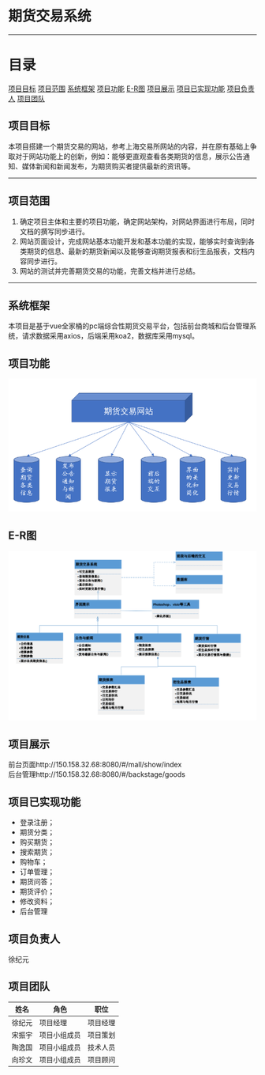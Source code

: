 # 期货交易系统
___
# 目录
 [项目目标](#1)
 [项目范围](#2)
 [系统框架](#3)
 [项目功能](#4)
 [E-R图](#5)
 [项目展示](#6)
 [项目已实现功能](#7)
 [项目负责人](#8)
 [项目团队](#9)
##  项目目标
本项目搭建一个期货交易的网站，参考上海交易所网站的内容，并在原有基础上争取对于网站功能上的创新，例如：能够更直观查看各类期货的信息，展示公告通知、媒体新闻和新闻发布，为期货购买者提供最新的资讯等。
___
##  项目范围
1. 确定项目主体和主要的项目功能，确定网站架构，对网站界面进行布局，同时文档的撰写同步进行。
2. 网站页面设计，完成网站基本功能开发和基本功能的实现，能够实时查询到各类期货的信息、最新的期货新闻以及能够查询期货报表和衍生品报表，文档内容同步进行。
3. 网站的测试并完善期货交易的功能，完善文档并进行总结。
___
## 系统框架
本项目是基于vue全家桶的pc端综合性期货交易平台，包括前台商城和后台管理系统，请求数据采用axios，后端采用koa2，数据库采用mysql。

##  项目功能
![功能图](https://github.com/rain-ux/Futures-Market/blob/main/FuncPic.png)
## E-R图
![E-R图](https://github.com/rain-ux/Futures-Market/blob/main/E-Rpic.png)
## 项目展示
前台页面http://150.158.32.68:8080/#/mall/show/index<br>
后台管理http://150.158.32.68:8080/#/backstage/goods<br>
## 项目已实现功能
+ 登录注册；
+ 期货分类；
+ 购买期货；
+ 搜索期货；
+ 购物车；
+ 订单管理；
+ 期货问答；
+ 期货评价；
+ 修改资料；
+ 后台管理
## 项目负责人
徐纪元
## 项目团队
| **姓名** | **角色**     | **职位** |
| -------- | ------------ | -------- |
| 徐纪元    | 项目经理     | 项目经理 | 
|  宋振宇    | 项目小组成员 | 项目策划 | 
| 陶逸国     | 项目小组成员 | 技术人员 | 
| 向珍文   | 项目小组成员 | 项目顾问 | 
